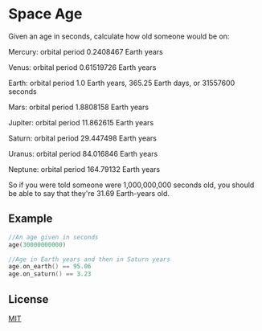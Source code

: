 # Space Age

Given an age in seconds, calculate how old someone would be on:

Mercury: orbital period 0.2408467 Earth years

Venus: orbital period 0.61519726 Earth years

Earth: orbital period 1.0 Earth years, 365.25 Earth days, or 31557600 seconds

Mars: orbital period 1.8808158 Earth years

Jupiter: orbital period 11.862615 Earth years

Saturn: orbital period 29.447498 Earth years

Uranus: orbital period 84.016846 Earth years

Neptune: orbital period 164.79132 Earth years

So if you were told someone were 1,000,000,000 seconds old, you should be able to say that they're 31.69 Earth-years old.

## Example 

```cpp
//An age given in seconds
age(30000000000)

//Age in Earth years and then in Saturn years
age.on_earth() == 95.06
age.on_saturn() == 3.23
```

## License
[MIT](https://choosealicense.com/licenses/mit/)
